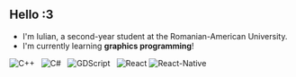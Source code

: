 ## Hello :3

* I'm Iulian, a second-year student at the Romanian-American University.
* I'm currently learning **graphics programming**!

![C++](https://img.shields.io/badge/C++-blue) &nbsp;
![C#](https://img.shields.io/badge/C%23-purple) &nbsp;
![GDScript](https://img.shields.io/badge/GDScript-green) &nbsp;
![React](https://img.shields.io/badge/React-darkblue)
![React-Native](https://img.shields.io/badge/React~Native-darkgreen)
